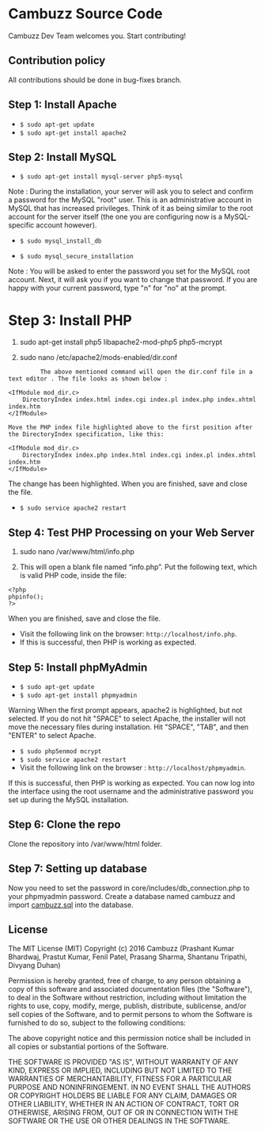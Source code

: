 # Cambuzz Source Code

Cambuzz Dev Team welcomes you. Start contributing!

## Contribution policy
All contributions should be done in bug-fixes branch.


## Step 1: Install Apache
* `$ sudo apt-get update`
* `$ sudo apt-get install apache2`

## Step 2: Install MySQL

* `$ sudo apt-get install mysql-server php5-mysql`

Note : During the installation, your server will ask you to select and confirm a password for the MySQL "root" user. This is an administrative account in MySQL that has increased privileges. Think of it as being similar to the root account for the server itself (the one you are configuring now is a MySQL-specific account however).

* `$ sudo mysql_install_db`

* `$ sudo mysql_secure_installation`


Note : You will be asked to enter the password you set for the MySQL root account. Next, it will ask you if you want to change that password. If you are happy with your current password, type "n" for "no" at the prompt.

# Step 3: Install PHP

1) sudo apt-get install php5 libapache2-mod-php5 php5-mcrypt

2) sudo nano /etc/apache2/mods-enabled/dir.conf
```
         The above mentioned command will open the dir.conf file in a text editor . The file looks as shown below : 
                      
<IfModule mod_dir.c>
    DirectoryIndex index.html index.cgi index.pl index.php index.xhtml index.htm
</IfModule>

Move the PHP index file highlighted above to the first position after the DirectoryIndex specification, like this:

<IfModule mod_dir.c>
    DirectoryIndex index.php index.html index.cgi index.pl index.xhtml index.htm
</IfModule>
```

The change has been highlighted. When you are finished, save and close the file.

* `$ sudo service apache2 restart`


## Step 4: Test PHP Processing on your Web Server
1) sudo nano /var/www/html/info.php

2) This will open a blank file named “info.php”. Put the following text, which is valid PHP code, inside the file:

```
<?php
phpinfo();
?>
```
When you are finished, save and close the file.

* Visit the following link on the browser: `http://localhost/info.php`.  
* If this is successful, then PHP is working as expected.

## Step 5: Install phpMyAdmin
* `$ sudo apt-get update`
* `$ sudo apt-get install phpmyadmin`
					
Warning
When the first prompt appears, apache2 is highlighted, but not selected. If you do not hit "SPACE" to select Apache, the installer will not move the necessary files during installation. Hit "SPACE", "TAB", and then "ENTER" to select Apache.

* `$ sudo php5enmod mcrypt`
* `$ sudo service apache2 restart`
* Visit the following link on the browser : `http://localhost/phpmyadmin`.  

If this is successful, then PHP is working as expected. You can now log into the interface using the root username and the administrative password you set up during the MySQL installation.

## Step 6: Clone the repo

Clone the repository into /var/www/html folder.

## Step 7: Setting up database

Now you need to set the password in core/includes/db_connection.php to your phpmyadmin password.
Create a database named cambuzz and import [cambuzz.sql]("https://www.dropbox.com/s/e4ruytooms7am65/cambuzz.sql?dl=0") into the database.

## License

The MIT License (MIT)
Copyright (c) 2016 Cambuzz (Prashant Kumar Bhardwaj, Prastut Kumar, Fenil Patel, Prasang Sharma, Shantanu Tripathi, Divyang Duhan)

Permission is hereby granted, free of charge, to any person obtaining a copy of this software and associated documentation files (the "Software"), to deal in the Software without restriction, including without limitation the rights to use, copy, modify, merge, publish, distribute, sublicense, and/or sell copies of the Software, and to permit persons to whom the Software is furnished to do so, subject to the following conditions:

The above copyright notice and this permission notice shall be included in all copies or substantial portions of the Software.

THE SOFTWARE IS PROVIDED "AS IS", WITHOUT WARRANTY OF ANY KIND, EXPRESS OR IMPLIED, INCLUDING BUT NOT LIMITED TO THE WARRANTIES OF MERCHANTABILITY, FITNESS FOR A PARTICULAR PURPOSE AND NONINFRINGEMENT. IN NO EVENT SHALL THE AUTHORS OR COPYRIGHT HOLDERS BE LIABLE FOR ANY CLAIM, DAMAGES OR OTHER LIABILITY, WHETHER IN AN ACTION OF CONTRACT, TORT OR OTHERWISE, ARISING FROM, OUT OF OR IN CONNECTION WITH THE SOFTWARE OR THE USE OR OTHER DEALINGS IN THE SOFTWARE.

